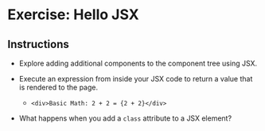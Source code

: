 # Exercise: Hello JSX

## Instructions

- Explore adding additional components to the component tree using JSX. 

- Execute an expression from inside your JSX code to return a value that is rendered to the page.
    - `<div>Basic Math: 2 + 2 = {2 + 2}</div>`

- What happens when you add a `class` attribute to a JSX element?
